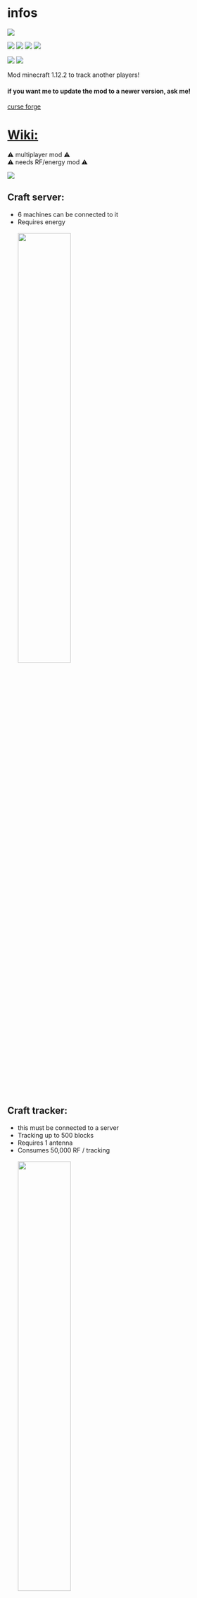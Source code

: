 # infos
[![](https://img.shields.io/github/languages/top/baramex/trackers-mod-mc?style=for-the-badge)]()

[![](https://img.shields.io/github/downloads/baramex/trackers-mod-mc/total?style=for-the-badge)](https://github.com/baramex/trackers-mod-mc/releases/)
[![](https://img.shields.io/github/v/release/baramex/trackers-mod-mc?style=for-the-badge&label=last%20release)](https://github.com/baramex/trackers-mod-mc/releases/latest/)
[![](https://img.shields.io/github/release-date/baramex/trackers-mod-mc.svg?style=for-the-badge&label=last%20release%20date)](https://github.com/baramex/trackers-mod-mc/releases/latest/)
[![](https://img.shields.io/badge/forge-1.12.2-yellow?style=for-the-badge)](https://files.minecraftforge.net/net/minecraftforge/forge/index_1.12.2.html)

[![](https://img.shields.io/github/license/baramex/trackers-mod-mc?style=for-the-badge)](https://choosealicense.com/licenses/lgpl-3.0/)
[![](https://img.shields.io/badge/author-baramex-red?style=for-the-badge)](https://github.com/baramex/)

Mod minecraft 1.12.2 to track another players!

<h4>if you want me to update the mod to a newer version, ask me!</h4>

[curse forge](https://www.curseforge.com/minecraft/mc-mods/trackers-mod-by-baramex)

# <u id='wiki'>Wiki:</u>
⚠️ multiplayer mod ⚠️<br/>
⚠️ needs RF/energy mod ⚠️

<img src="http://baramex.fr:9999/github/trackers_mod_ressources/icon.png"><br/>

## Craft server:
- 6 machines can be connected to it
- Requires energy<br/><br/>
<img src="http://baramex.fr:9999/github/trackers_mod_ressources/server craft.png" width="50%"><br/>

## Craft tracker:
- this must be connected to a server
- Tracking up to 500 blocks
- Requires 1 antenna
- Consumes 50,000 RF / tracking<br/><br/>
<img src="http://baramex.fr:9999/github/trackers_mod_ressources/tracker craft.png" width="50%"><br/>

## Craft antenna:
- Can be placed in an area of 20 blocks around a server at any height<br/><br/>
<img src="http://baramex.fr:9999/github/trackers_mod_ressources/atenna craft.png" width="50%"><br/>

## Craft tracker advanced:
- this must be connected to a server
- Tracking up to 5000 blocks and get current item of the player
- Requires 5 antenna
- Consumes 500,000 RF / tracking<br/><br/>
<img src="http://baramex.fr:9999/github/trackers_mod_ressources/tracker adv craft.png" width="50%"><br/>

## Craft anti tracker:
- If you carry it, it will prevent normal trackers from tracking you<br/><br/>
<img src="http://baramex.fr:9999/github/trackers_mod_ressources/anti tracker craft.png" width="50%"><br/>

## Craft jammer:
- Is effective against any tracker within 20 player blocks<br/><br/>
<img src="http://baramex.fr:9999/github/trackers_mod_ressources/jammer craft.png" width="50%"><br/>
